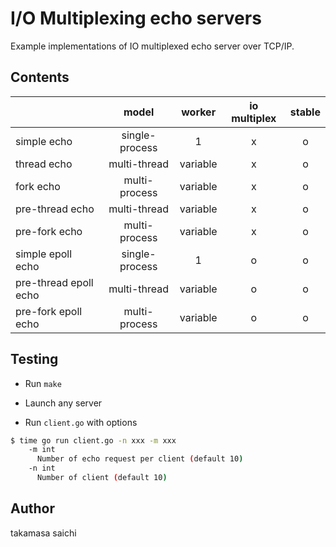 # I/O Multiplexing echo servers

Example implementations of IO multiplexed echo server over TCP/IP.

## Contents

|                       | model          | worker   | io multiplex | stable |
|-----------------------|:--------------:|:--------:|:------------:|:------:|
| simple echo           | single-process | 1        | x            | o      |
| thread echo           | multi-thread   | variable | x            | o      |
| fork echo             | multi-process  | variable | x            | o      |
| pre-thread echo       | multi-thread   | variable | x            | o      |
| pre-fork echo         | multi-process  | variable | x            | o      |
| simple epoll echo     | single-process | 1        | o            | o      |
| pre-thread epoll echo | multi-thread   | variable | o            | o      |
| pre-fork epoll echo   | multi-process  | variable | o            | o      |

## Testing

- Run `make`

- Launch any server

- Run `client.go` with options

```sh
$ time go run client.go -n xxx -m xxx
    -m int
      Number of echo request per client (default 10)
    -n int
      Number of client (default 10)
```

## Author

takamasa saichi
